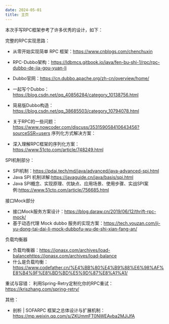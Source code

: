 ```yaml
---
date: 2024-05-01
title: 主页
---
```


本次手写RPC框架参考了许多优秀的设计，如下：

完整的RPC实现思路：

+ 从零开始实现简单 RPC 框架：https://www.cnblogs.com/chenchuxin
+ RPC-Dubbo架构：https://ldbmcs.gitbook.io/java/fen-bu-shi-1/rpc/rpc-dubbo-de-jia-gou-yuan-li
+ Dubbo官网：https://cn.dubbo.apache.org/zh-cn/overview/home/
+ 一起写个Dubbo：https://blog.csdn.net/qq_40856284/category_10138756.html
+ 简易版Dubbo构造：https://blog.csdn.net/qq_38685503/category_10794078.html
+ 关于RPC的一些问题：https://www.nowcoder.com/discuss/353159058410643456?sourceSSR=users
序列化方式解决方案：

+ 深入理解RPC框架的序列化方案：https://www.51cto.com/article/748249.html

SPI机制部分：

+ SPI机制：https://pdai.tech/md/java/advanced/java-advanced-spi.html
+ Java SPI 机制详解:https://javaguide.cn/java/basis/spi.html
+ Java SPI概念、实现原理、优缺点、应用场景、使用步骤、实战SPI案例:https://www.51cto.com/article/756685.html

接口Mock部分

+ 接口Mock服务方案设计：https://blog.daraw.cn/2019/06/12/thrift-rpc-mock/
+ 基于动态代理 Mock dubbo 服务的实现方案：https://tech.youzan.com/ji-yu-dong-tai-dai-li-mock-dubbofu-wu-de-shi-xian-fang-an/

负载均衡器

+ 负载均衡器：https://jonasx.com/archives/load-balancehttps://jonasx.com/archives/load-balance
+ 什么是负载均衡：https://www.codefather.cn/%E4%BB%80%E4%B9%88%E6%98%AF%E8%B4%9F%E8%BD%BD%E5%9D%87%E8%A1%A1/

重试与容错：
利用Spring-Retry定制化你的RPC重试：https://kriszhang.com/spring-retry/

其他：

+ 剖析 | SOFARPC 框架之总体设计与扩展机制：https://mp.weixin.qq.com/s/ZKUmmFT0NWEAvba2MJiJfA
